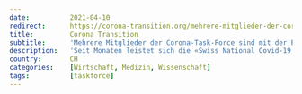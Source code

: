 ```yaml
---
date:          2021-04-10
redirect:      https://corona-transition.org/mehrere-mitglieder-der-corona-task-force-sind-mit-der-pharmaindustrie-eng
title:         Corona Transition
subtitle:      'Mehrere Mitglieder der Corona-Task-Force sind mit der Pharmaindustrie eng verstrickt'
description:   'Seit Monaten leistet sich die «Swiss National Covid-19 Science Task Force» Fehlprognosen am Laufmeter. Trotzdem scheint sie nach wie vor das (...)'
country:       CH
categories:    [Wirtschaft, Medizin, Wissenschaft]
tags:          [taskforce]
---
```

